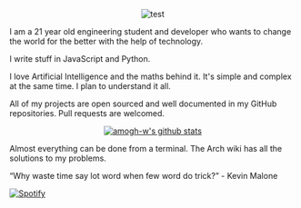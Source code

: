 <div align="center">

![test](https://media1.tenor.com/images/650843414c5eb8e2b0d36daf1c825a41/tenor.gif?itemid=14550685)

</div>

I am a 21 year old engineering student and developer who wants to change the world for the better with the help of technology.

I write stuff in JavaScript and Python.

I love Artificial Intelligence and the maths behind it. It's simple and complex at the same time. I plan to understand it all.

All of my projects are open sourced and well documented in my GitHub repositories. Pull requests are welcomed.

<div align="center">

[![amogh-w's github stats](https://github-readme-stats-het01tjwr-amogh-w.vercel.app/api?username=amogh-w&count_private=true&show_icons=true&theme=synthwave)](https://www.youtube.com/watch?v=cNplZrRSjeI)

</div>

Almost everything can be done from a terminal. The Arch wiki has all the solutions to my problems.

“Why waste time say lot word when few word do trick?” - Kevin Malone

[![Spotify](https://novatorem-k1w8bt5kr-amogh-w.vercel.app/api/spotify)](https://open.spotify.com/user/alphax2025)

<!--START_SECTION:activity-->
